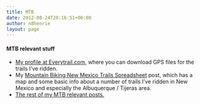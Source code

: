 ```yaml
---
title: MTB
date: 2012-08-24T20:16:51+00:00
author: n8henrie
layout: page
---
```

#### MTB relevant stuff

  * <a href="http://www.everytrail.com/profile.php?user_id=357230" title="My profile at Everytrail.com" target="_blank">My profile at Everytrail.com</a>, where you can download GPS files for the trails I’ve ridden.
  * My [Mountain Biking New Mexico Trails Spreadsheet](http://www.n8henrie.com/2012/02/mtb-new-mexico-trails-spreadsheet/ "Mountain Biking New Mexico Trails Spreadsheet") post, which has a map and some basic info about a number of trails I’ve ridden in New Mexico and especially the Albuquerque / Tijeras area.
  * <a href="http://www.n8henrie.com/tag/mtb/" title="Posts tagged MTB">The rest of my MTB relevant posts.</a>
